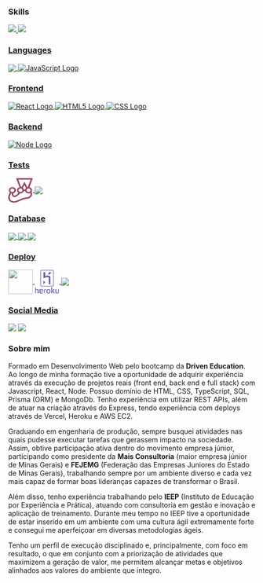 ### Skills
<div style="display: flex;"> 
  <a href="https://github.com/Caio-Pedras">
   <img height="180em" src="https://github-readme-stats.vercel.app/api/wakatime?username=CaioPedras&theme=ocean_dark&show_icons=true&layout=default&langs_count=5"/>
  <img height="180em" src="https://github-readme-stats.vercel.app/api?username=Caio-Pedras&show_icons=true&theme=ocean_dark&include_all_commits=true&count_private=true"/>
</div>

<div style="display: inline_block"/> 
<h3>Languages</h3>
   <img src="https://cdn.jsdelivr.net/gh/devicons/devicon/icons/typescript/typescript-plain.svg"  height="50" align="center" />
   <img alt="JavaScript Logo" align="center" height="50" src="https://cdn.jsdelivr.net/gh/devicons/devicon/icons/javascript/javascript-original.svg"/>
<h3>Frontend</h3>  
   <img alt="React Logo" align="center" height="50" src="https://cdn.jsdelivr.net/gh/devicons/devicon/icons/react/react-original.svg"/>
   <img alt="HTML5 Logo" align="center" height="50" src="https://cdn.jsdelivr.net/gh/devicons/devicon/icons/html5/html5-original.svg"/>
   <img alt="CSS Logo" align="center" height="50" src="https://cdn.jsdelivr.net/gh/devicons/devicon/icons/css3/css3-original.svg"/>
<h3>Backend</h3>    
   <img alt="Node Logo" align="center" height="50" src="https://cdn.jsdelivr.net/gh/devicons/devicon/icons/nodejs/nodejs-original.svg"/>
<h3>Tests</h3>   
   <img src="https://github.com/devicons/devicon/blob/v2.15.1/icons/jest/jest-plain.svg"  height="50" align="center" />
   <img src="https://imgs.search.brave.com/8v9FMen7ooszpLMogxWnpLPyp1Klk4PKHX4Tx6qSkBs/rs:fit:512:512:1/g:ce/aHR0cHM6Ly93d3cu/Y3lwcmVzcy5pby9p/Y29ucy9pY29uLTUx/Mng1MTIucG5nP3Y9/OTAyMTNjYTg3MDE3/MDc0MTExYTg4NDcw/MTk5YmMyNDIzMTVk/MThjNQ"  height="50" align="center" />
<h3>Database</h3>  
  <img src="https://cdn.jsdelivr.net/gh/devicons/devicon/icons/postgresql/postgresql-plain.svg" height="50" align="center" />
  <img src="https://cdn.jsdelivr.net/gh/devicons/devicon/icons/mongodb/mongodb-original.svg" height="50" align="center" />
  <img src="https://imgs.search.brave.com/-lfEsqGhCrzwdDUgI3LL0SyYkr41O-vGCnUg6OpfDmI/rs:fit:512:512:1/g:ce/aHR0cHM6Ly9icmFu/ZGVwcy5jb20vaWNv/bi1kb3dubG9hZC9Q/L1ByaXNtYS1pY29u/LXZlY3Rvci0wMS5z/dmc.svg" height="50" align="center" />
<h3>Deploy</h3>
   <img src="https://imgs.search.brave.com/Z6U9W-b2KYyM2fYdcj2VExHKdE5JLgl7WGWDWTzfA4I/rs:fit:512:512:1/g:ce/aHR0cHM6Ly9jZG4u/aWNvbi1pY29ucy5j/b20vaWNvbnMyLzI0/MDcvUE5HLzUxMi9h/d3NfaWNvbl8xNDYw/NzQucG5n" height="50" width="50" align="center" />
   <img src="https://github.com/devicons/devicon/blob/v2.15.1/icons/heroku/heroku-original-wordmark.svg" height="50" align="center" />
   <img src="https://imgs.search.brave.com/18l6Y-r24uJOR1AhHTatgZze4CUQ3OLNn-coKSEhC0c/rs:fit:360:360:1/g:ce/aHR0cHM6Ly9jZG4u/anNkZWxpdnIubmV0/L2doL3d1emhpZ3Vh/bmcxL2JvbGdmaWxl/QDEuOC90b29sL3N0/YXRpYy9waWN0dXJl/L2hmZTYyNTE2MDNl/ZDQ0Njg0OGU5OTM2/NGJhZmVmZjNkN24u/cG5n" height="50" align="center" />
</div>

<h3>Social Media</h3> 
<div> 
<a href = "mailto:caio.vp@gmail.com"><img src="https://img.shields.io/badge/-Gmail-%23333?style=for-the-badge&logo=gmail&logoColor=white" target="_blank"></a>
   <a href="https://www.linkedin.com/in/CaioPedras/" target="_blank"><img src="https://img.shields.io/badge/-LinkedIn-%230077B5?style=for-the-badge&logo=linkedin&logoColor=white" target="_blank"></a> 
</div>

### Sobre mim
Formado em Desenvolvimento Web pelo bootcamp da **Driven Education**. 
Ao longo de minha formação tive a oportunidade de adquirir experiência através da execução de projetos reais (front end, back end e full stack) com Javascript, React, Node. Possuo domínio de HTML, CSS, TypeScript, SQL, Prisma (ORM) e MongoDb. Tenho experiência em utilizar REST APIs, além de atuar na criação através do Express, tendo experiência com deploys através de Vercel, Heroku e AWS EC2.

Graduando em engenharia de produção, sempre busquei atividades nas quais pudesse executar tarefas que gerassem impacto na sociedade. Assim, obtive participação ativa dentro do movimento empresa júnior, participando como presidente da **Mais Consultoria** (maior empresa júnior de Minas Gerais) e **FEJEMG** (Federação das Empresas Juniores do Estado de Minas Gerais), trabalhando sempre por um ambiente diverso e cada vez mais capaz de formar boas lideranças capazes de transformar o Brasil.

Além disso, tenho experiência trabalhando pelo **IEEP** (Instituto de Educação por Experiência e Prática), atuando com consultoria em gestão e inovação e aplicação de treinamento. Durante meu tempo no IEEP tive a oportunidade de estar inserido em um ambiente com uma cultura ágil extremamente forte e consegui me aperfeiçoar em diversas metodologias ágeis.

Tenho um perfil de execução disciplinado e, principalmente, com foco em resultado, o que em conjunto com a priorização de atividades que maximizem a geração de valor, me permitem alcançar metas e objetivos alinhados aos valores do ambiente que integro. 
